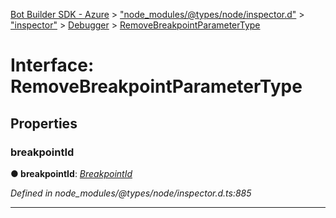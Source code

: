 [Bot Builder SDK - Azure](../README.md) > ["node_modules/@types/node/inspector.d"](../modules/_node_modules__types_node_inspector_d_.md) > ["inspector"](../modules/_node_modules__types_node_inspector_d_._inspector_.md) > [Debugger](../modules/_node_modules__types_node_inspector_d_._inspector_.debugger.md) > [RemoveBreakpointParameterType](../interfaces/_node_modules__types_node_inspector_d_._inspector_.debugger.removebreakpointparametertype.md)



# Interface: RemoveBreakpointParameterType


## Properties
<a id="breakpointid"></a>

###  breakpointId

**●  breakpointId**:  *[BreakpointId](../modules/_node_modules__types_node_inspector_d_._inspector_.debugger.md#breakpointid)* 

*Defined in node_modules/@types/node/inspector.d.ts:885*





___


